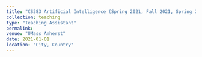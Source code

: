 ```yaml
---
title: "CS383 Artificial Intelligence (Spring 2021, Fall 2021, Spring 2022)"
collection: teaching
type: "Teaching Assistant"
permalink: 
venue: "UMass Amherst"
date: 2021-01-01
location: "City, Country"
---
```

